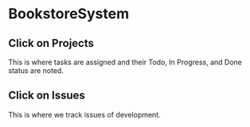 # BookstoreSystem

## Click on Projects 
This is where tasks are assigned and their Todo, In Progress, and Done status are noted.


## Click on Issues
This is where we track issues of development.

